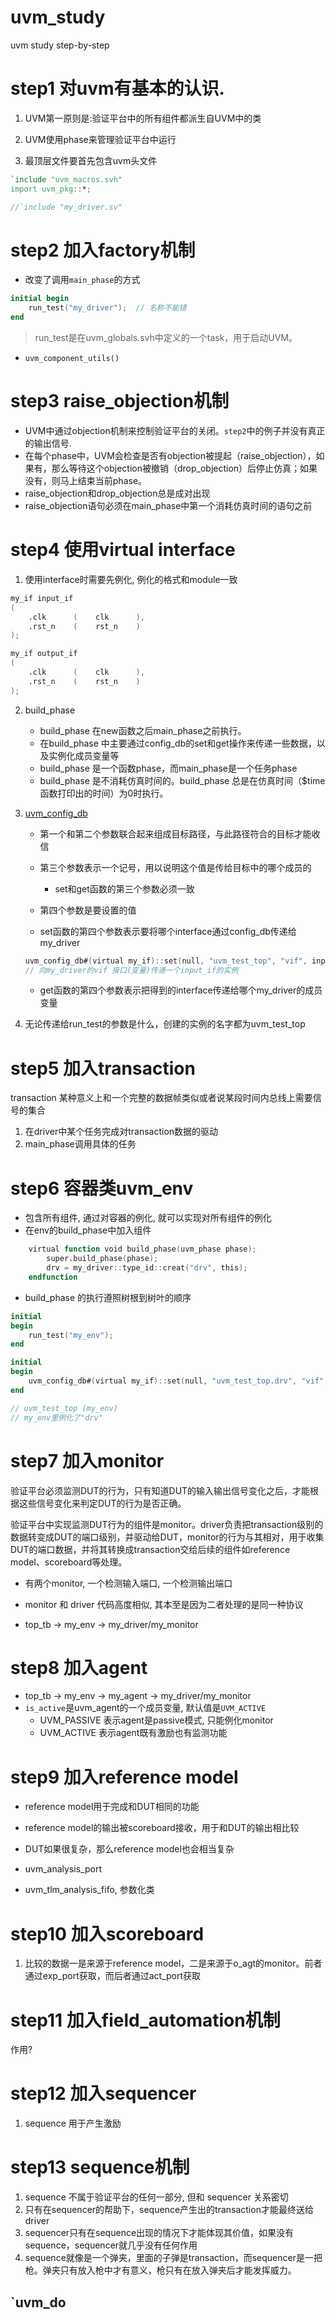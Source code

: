 # uvm_study
uvm study step-by-step

# step1 对uvm有基本的认识.

1. UVM第一原则是:验证平台中的所有组件都派生自UVM中的类

2. UVM使用phase来管理验证平台中运行

3. 最顶层文件要首先包含uvm头文件
```verilog
`include "uvm_macros.svh"
import uvm_pkg::*;

//`include "my_driver.sv"
```

# step2 加入factory机制
* 改变了调用`main_phase`的方式
```verilog
initial begin
    run_test("my_driver");  // 名称不能错
end
```

> run_test是在uvm_globals.svh中定义的一个task，用于启动UVM。

* `uvm_component_utils()`

# step3 raise_objection机制
* UVM中通过objection机制来控制验证平台的关闭。`step2`中的例子并没有真正的输出信号.
* 在每个phase中，UVM会检查是否有objection被提起（raise_objection），如果有，那么等待这个objection被撤销（drop_objection）后停止仿真；如果没有，则马上结束当前phase。
* raise_objection和drop_objection总是成对出现
* raise_objection语句必须在main_phase中第一个消耗仿真时间的语句之前

# step4 使用virtual interface

1. 使用interface时需要先例化, 例化的格式和module一致

```verilog
my_if input_if
(
    .clk      (    clk      ),
    .rst_n    (    rst_n    )
);

my_if output_if
(
    .clk      (    clk      ),
    .rst_n    (    rst_n    )
);
```

2. build_phase
    * build_phase 在new函数之后main_phase之前执行。
    * 在build_phase 中主要通过config_db的set和get操作来传递一些数据，以及实例化成员变量等
    * build_phase 是一个函数phase，而main_phase是一个任务phase
    * build_phase 是不消耗仿真时间的。build_phase 总是在仿真时间（$time函数打印出的时间）为0时执行。

3. [uvm_config_db](https://www.cnblogs.com/YINBin/p/6833533.html)
    * 第一个和第二个参数联合起来组成目标路径，与此路径符合的目标才能收信
    * 第三个参数表示一个记号，用以说明这个值是传给目标中的哪个成员的
        - set和get函数的第三个参数必须一致
    * 第四个参数是要设置的值

    * set函数的第四个参数表示要将哪个interface通过config_db传递给my_driver
    ```verilog
    uvm_config_db#(virtual my_if)::set(null, "uvm_test_top", "vif", input_if);
    // 向my_driver的vif 接口(变量)传递一个input_if的实例
    ```
    * get函数的第四个参数表示把得到的interface传递给哪个my_driver的成员变量

4. 无论传递给run_test的参数是什么，创建的实例的名字都为uvm_test_top

# step5 加入transaction
transaction 某种意义上和一个完整的数据帧类似或者说某段时间内总线上需要信号的集合

1. 在driver中某个任务完成对transaction数据的驱动
2. main_phase调用具体的任务

# step6 容器类uvm_env
* 包含所有组件, 通过对容器的例化, 就可以实现对所有组件的例化
* 在env的build_phase中加入组件
```verilog
    virtual function void build_phase(uvm_phase phase);
        super.build_phase(phase);
        drv = my_driver::type_id::creat("drv", this);
    endfunction
```
* build_phase 的执行遵照树根到树叶的顺序
```verilog
initial 
begin
    run_test("my_env");
end

initial
begin
    uvm_config_db#(virtual my_if)::set(null, "uvm_test_top.drv", "vif", input_if);
end

// uvm_test_top (my_env)
// my_env里例化了"drv"
```


# step7 加入monitor

验证平台必须监测DUT的行为，只有知道DUT的输入输出信号变化之后，才能根据这些信号变化来判定DUT的行为是否正确。

验证平台中实现监测DUT行为的组件是monitor。driver负责把transaction级别的数据转变成DUT的端口级别，并驱动给DUT，monitor的行为与其相对，用于收集DUT的端口数据，并将其转换成transaction交给后续的组件如reference model、scoreboard等处理。

* 有两个monitor, 一个检测输入端口, 一个检测输出端口
* monitor 和 driver 代码高度相似, 其本至是因为二者处理的是同一种协议

* top_tb -> my_env -> my_driver/my_monitor

# step8 加入agent

* top_tb -> my_env -> my_agent -> my_driver/my_monitor
* `is_active`是uvm_agent的一个成员变量, 默认值是`UVM_ACTIVE`
    - UVM_PASSIVE 表示agent是passive模式, 只能例化monitor
    - UVM_ACTIVE 表示agent既有激励也有监测功能

# step9 加入reference model
* reference model用于完成和DUT相同的功能
* reference model的输出被scoreboard接收，用于和DUT的输出相比较
* DUT如果很复杂，那么reference model也会相当复杂

* uvm_analysis_port
* uvm_tlm_analysis_fifo, 参数化类

# step10 加入scoreboard
1. 比较的数据一是来源于reference model，二是来源于o_agt的monitor。前者通过exp_port获取，而后者通过act_port获取

# step11 加入field_automation机制
作用?

# step12 加入sequencer
1. sequence 用于产生激励

# step13 sequence机制
1. sequence 不属于验证平台的任何一部分, 但和 sequencer 关系密切
2. 只有在sequencer的帮助下，sequence产生出的transaction才能最终送给driver
3. sequencer只有在sequence出现的情况下才能体现其价值，如果没有sequence，sequencer就几乎没有任何作用
4. sequence就像是一个弹夹，里面的子弹是transaction，而sequencer是一把枪。弹夹只有放入枪中才有意义，枪只有在放入弹夹后才能发挥威力。

## `uvm_do
